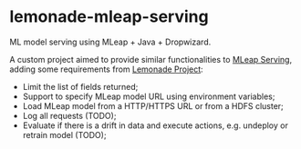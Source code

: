 # lemonade-mleap-serving
ML model serving using MLeap + Java + Dropwizard.

A custom project aimed to provide similar functionalities to [MLeap Serving](https://combust.github.io/mleap-docs/mleap-serving/), 
adding some requirements from [Lemonade Project](https://www.lemonade.org.br):

- Limit the list of fields returned;
- Support to specify MLeap model URL using environment variables;
- Load MLeap model from a HTTP/HTTPS URL or from a HDFS cluster;
- Log all requests (TODO);
- Evaluate if there is a drift in data and execute actions, e.g. undeploy or retrain model (TODO);
